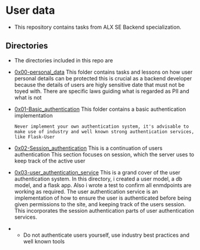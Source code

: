 # User data
- This repository contains tasks from ALX SE Backend specialization.

## Directories

- The directories included in this repo are

* [0x00-personal_data](0x00-personal_data)
    This folder contains tasks and lessons on how user personal details can be protected
    this is crucial as a backend developer because the details of users are higly sensitive date that must not be toyed with.
    There are specific laws guiding what is regarded as PII and what is not
* [0x01-Basic_authentication](0x01-Basic_authentication)
    This folder contains a basic authentication implementation
    
    ```Never implement your own authentication system, it's advisable to make use of industry and well known strong authentication services, like Flask-User```
* [0x02-Session_authentication](0x02-Session_authentication)
    This is a continuation of users authentication
    This section focuses on session, which the server uses to keep track of the active user
* [0x03-user_authentication_service](0x03-user_authentication_service)
    This is a grand cover of the user authentication system.
    In this directory, i created a user model, a db model, and a flask app. 
    Also i wrote a test to confirm all enmdpoints are working as required. The user authentication service is an implementation of how to ensure the user is authenticated before being given permissions to the site, and keeping track of the users session.
    This incorporates the session authentication parts of user authentication services.
- * Do not authenticate users yourself, use industry best practices and well known tools
